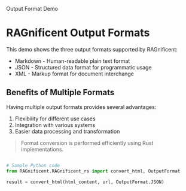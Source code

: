 Output Format Demo


# RAGnificent Output Formats

This demo shows the three output formats supported by RAGnificent:

* Markdown - Human-readable plain text format
* JSON - Structured data format for programmatic usage
* XML - Markup format for document interchange

## Benefits of Multiple Formats

Having multiple output formats provides several advantages:

1. Flexibility for different use cases
2. Integration with various systems
3. Easier data processing and transformation

> Format conversion is performed efficiently using Rust implementations.

```python

# Sample Python code
from RAGnificent.RAGnificent_rs import convert_html, OutputFormat

result = convert_html(html_content, url, OutputFormat.JSON)

```
